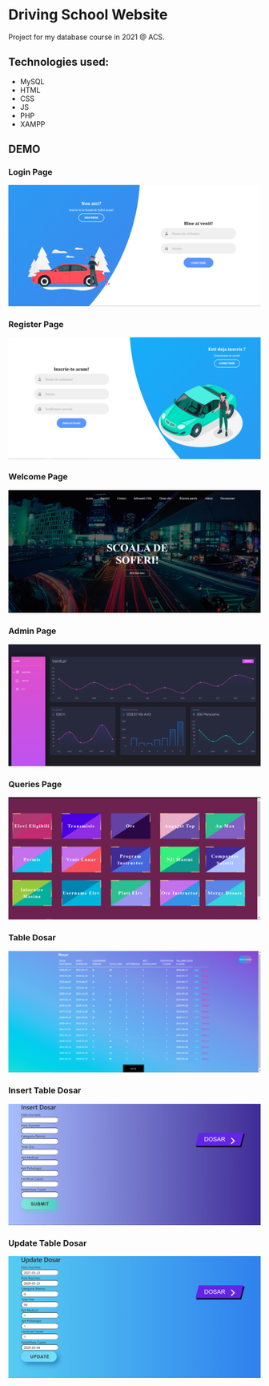 # Driving School Website

Project for my database course in 2021 @ ACS.

## Technologies used: 
- MySQL
- HTML
- CSS
- JS
- PHP
- XAMPP

## DEMO

### Login Page
![alt text](https://github.com/dianavintila/Driving-School-Website/blob/main/Screenshot%20(2721).png)
### Register Page
![alt text](https://github.com/dianavintila/Driving-School-Website/blob/main/Screenshot%20(2722).png)
### Welcome Page
![alt text](https://github.com/dianavintila/Driving-School-Website/blob/main/Screenshot%20(2753).png)
### Admin Page
![alt text](https://github.com/dianavintila/Driving-School-Website/blob/main/Screenshot%20(2758).png)
### Queries Page
![alt text](https://github.com/dianavintila/Driving-School-Website/blob/main/Screenshot%20(2767).png)
### Table Dosar
![alt text](https://github.com/dianavintila/Driving-School-Website/blob/main/Screenshot%20(2724).png)
### Insert Table Dosar 
![alt text](https://github.com/dianavintila/Driving-School-Website/blob/main/Screenshot%20(2725).png)
### Update  Table Dosar 
![alt text](https://github.com/dianavintila/Driving-School-Website/blob/main/Screenshot%20(2726).png)

